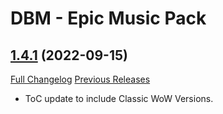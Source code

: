 # DBM - Epic Music Pack

## [1.4.1](https://github.com/ZelionGG/DBM-EpicMusicPack/tree/v1.4.1) (2022-09-15)

[Full Changelog](https://github.com/ZelionGG/DBM-EpicMusicPack/compare/v1.4...v1.4.1) [Previous Releases](https://github.com/ZelionGG/DBM-EpicMusicPack/releases)

- ToC update to include Classic WoW Versions.
